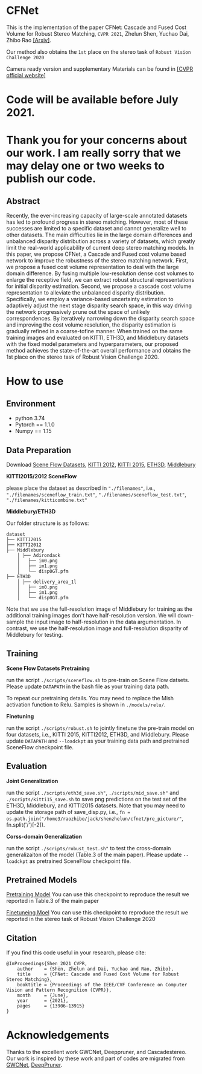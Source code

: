 # CFNet
This is the implementation of the paper CFNet: Cascade and Fused Cost Volume for Robust Stereo Matching, `CVPR 2021`, Zhelun Shen, Yuchao Dai, Zhibo Rao [\[Arxiv\]](https://arxiv.org/abs/2104.04314).

Our method also obtains the `1st` place on the stereo task of `Robust Vision Challenge 2020`

Camera ready version and supplementary Materials can be found in [\[CVPR official website\]](https://openaccess.thecvf.com/content/CVPR2021/html/Shen_CFNet_Cascade_and_Fused_Cost_Volume_for_Robust_Stereo_Matching_CVPR_2021_paper.html)

# Code will be available before July 2021.

# Thank you for your concerns about our work. I am really sorry that we may delay one or two weeks to publish our code.  

## Abstract
Recently, the ever-increasing capacity of large-scale annotated datasets has led to profound progress in stereo matching. However, most of these successes are limited to a specific dataset and cannot generalize well to other datasets. The main difficulties lie in the large domain differences and unbalanced disparity distribution across a variety of datasets, which greatly limit the real-world applicability of current deep stereo matching models. In this paper, we propose CFNet, a Cascade and Fused cost volume based network to improve the robustness of the stereo matching network. First, we propose a fused cost volume representation to deal with the large domain difference. By fusing multiple low-resolution dense cost volumes to enlarge the receptive field, we can extract robust structural representations for initial disparity estimation. Second, we propose a cascade cost volume representation to alleviate the unbalanced disparity distribution. Specifically, we employ a variance-based uncertainty estimation to adaptively adjust the next stage disparity search space, in this way driving the network progressively prune out the space of unlikely correspondences. By iteratively narrowing down the disparity search space and improving the cost volume resolution, the disparity estimation is gradually refined in a coarse-tofine manner. When trained on the same training images and evaluated on KITTI, ETH3D, and Middlebury datasets with the fixed model parameters and hyperparameters, our proposed method achieves the state-of-the-art overall performance and obtains the 1st place on the stereo task of Robust Vision Challenge 2020.

# How to use

## Environment
* python 3.74
* Pytorch == 1.1.0
* Numpy == 1.15

## Data Preparation
Download [Scene Flow Datasets](https://lmb.informatik.uni-freiburg.de/resources/datasets/SceneFlowDatasets.en.html), [KITTI 2012](http://www.cvlibs.net/datasets/kitti/eval_stereo_flow.php?benchmark=stereo), [KITTI 2015](http://www.cvlibs.net/datasets/kitti/eval_scene_flow.php?benchmark=stereo), [ETH3D](https://www.eth3d.net/), [Middlebury](https://vision.middlebury.edu/stereo/)


**KITTI2015/2012 SceneFlow**

please place the dataset as described in `"./filenames"`, i.e., `"./filenames/sceneflow_train.txt"`, `"./filenames/sceneflow_test.txt"`, `"./filenames/kitticombine.txt"`

**Middlebury/ETH3D**

Our folder structure is as follows:
```
dataset
├── KITTI2015
├── KITTI2012
├── Middlebury
    │ ├── Adirondack
    │   ├── im0.png
    │   ├── im1.png
    │   └── disp0GT.pfm
├── ETH3D
    │ ├── delivery_area_1l
    │   ├── im0.png
    │   ├── im1.png
    │   └── disp0GT.pfm
```
Note that we use the full-resolution image of Middlebury for training as the additional training images don't have half-resolution version. We will down-sample the input image to half-resolution in the data argumentation. In contrast,  we use the half-resolution image and full-resolution disparity of Middlebury for testing. 

## Training
**Scene Flow Datasets Pretraining**

run the script `./scripts/sceneflow.sh` to pre-train on Scene Flow datsets. Please update `DATAPATH` in the bash file as your training data path.

To repeat our pretraining details. You may need to replace the Mish activation function to Relu. Samples is shown in `./models/relu/`.

**Finetuning**

run the script `./scripts/robust.sh` to jointly finetune the pre-train model on four datasets,
i.e., KITTI 2015, KITTI2012, ETH3D, and Middlebury. Please update `DATAPATH` and `--loadckpt` as your training data path and pretrained SceneFlow checkpoint file.

## Evaluation
**Joint Generalization**

run the script `./scripts/eth3d_save.sh"`, `./scripts/mid_save.sh"` and `./scripts/kitti15_save.sh` to save png predictions on the test set of the ETH3D, Middlebury, and KITTI2015 datasets. Note that you may need to update the storage path of save_disp.py, i.e., `fn = os.path.join("/home3/raozhibo/jack/shenzhelun/cfnet/pre_picture/"`, fn.split('/')[-2]).

**Corss-domain Generalization**

run the script `./scripts/robust_test.sh"` to test the cross-domain generalizaiton of the model (Table.3 of the main paper). Please update `--loadckpt` as pretrained SceneFlow checkpoint file.

## Pretrained Models

[Pretraining Model](https://drive.google.com/file/d/1gFNUc4cOCFXbGv6kkjjcPw2cJWmodypv/view?usp=sharing)
You can use this checkpoint to reproduce the result we reported in Table.3 of the main paper

[Finetuneing Moel](https://drive.google.com/file/d/1gFNUc4cOCFXbGv6kkjjcPw2cJWmodypv/view?usp=sharing)
You can use this checkpoint to reproduce the result we reported in the stereo task of Robust Vision Challenge 2020

## Citation
If you find this code useful in your research, please cite:
```
@InProceedings{Shen_2021_CVPR,
    author    = {Shen, Zhelun and Dai, Yuchao and Rao, Zhibo},
    title     = {CFNet: Cascade and Fused Cost Volume for Robust Stereo Matching},
    booktitle = {Proceedings of the IEEE/CVF Conference on Computer Vision and Pattern Recognition (CVPR)},
    month     = {June},
    year      = {2021},
    pages     = {13906-13915}
}
```
# Acknowledgements

Thanks to the excellent work GWCNet, Deeppruner, and Cascadestereo. Our work is inspired by these work and part of codes are migrated from [GWCNet](https://github.com/xy-guo/GwcNet), [DeepPruner](https://github.com/uber-research/DeepPruner/).
